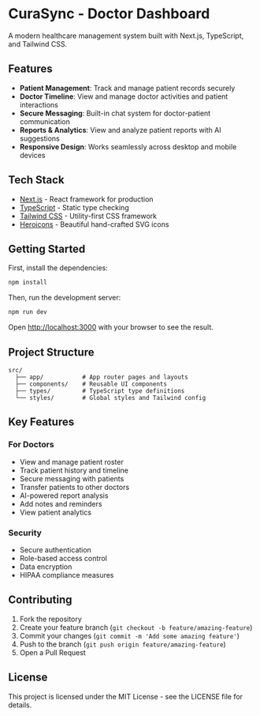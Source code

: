 # CuraSync - Doctor Dashboard

A modern healthcare management system built with Next.js, TypeScript, and Tailwind CSS.

## Features

- **Patient Management**: Track and manage patient records securely
- **Doctor Timeline**: View and manage doctor activities and patient interactions
- **Secure Messaging**: Built-in chat system for doctor-patient communication
- **Reports & Analytics**: View and analyze patient reports with AI suggestions
- **Responsive Design**: Works seamlessly across desktop and mobile devices

## Tech Stack

- [Next.js](https://nextjs.org/) - React framework for production
- [TypeScript](https://www.typescriptlang.org/) - Static type checking
- [Tailwind CSS](https://tailwindcss.com/) - Utility-first CSS framework
- [Heroicons](https://heroicons.com/) - Beautiful hand-crafted SVG icons

## Getting Started

First, install the dependencies:

```bash
npm install
```

Then, run the development server:

```bash
npm run dev
```

Open [http://localhost:3000](http://localhost:3000) with your browser to see the result.

## Project Structure

```
src/
  ├── app/           # App router pages and layouts
  ├── components/    # Reusable UI components
  ├── types/         # TypeScript type definitions
  └── styles/        # Global styles and Tailwind config
```

## Key Features

### For Doctors

- View and manage patient roster
- Track patient history and timeline
- Secure messaging with patients
- Transfer patients to other doctors
- AI-powered report analysis
- Add notes and reminders
- View patient analytics

### Security

- Secure authentication
- Role-based access control
- Data encryption
- HIPAA compliance measures

## Contributing

1. Fork the repository
2. Create your feature branch (`git checkout -b feature/amazing-feature`)
3. Commit your changes (`git commit -m 'Add some amazing feature'`)
4. Push to the branch (`git push origin feature/amazing-feature`)
5. Open a Pull Request

## License

This project is licensed under the MIT License - see the LICENSE file for details.